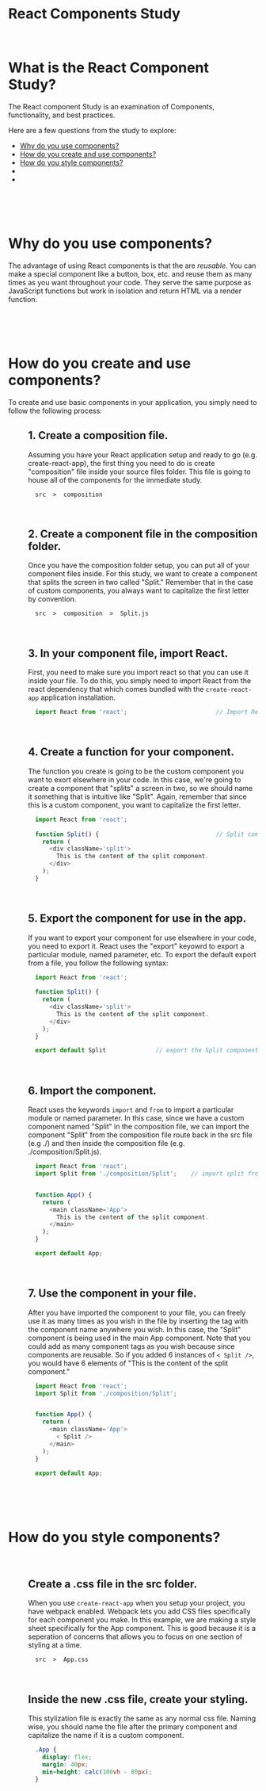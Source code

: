 # React Components Study

<br>

# What is the React Component Study?
The React component Study is an examination of Components, functionality, and best practices.

Here are a few questions from the study to explore:

* [Why do you use components?](#Why-do-you-use-components)
* [How do you create and use components?](#How-do-you-create-and-use-components)
* [How do you style components?](#How-do-you-style-components)
* [](#)
* [](#)

<br>
<br>
<br>

# Why do you use components?
The advantage of using React components is that the are *reusable*. You can make a special component like a button, box, etc. and reuse them as many times as you want throughout your code. They serve the same purpose as JavaScript functions but work in isolation and return HTML via a render function.

<dl>
<dd>

</dd>
</dl>

<br>
<br>
<br>

# How do you create and use components?
To create and use basic components in your application, you simply need to follow the following process:

<dl>
<dd>

## 1. Create a composition file.
Assuming you have your React application setup and ready to go (e.g. create-react-app), the first thing you need to do is create "composition" file inside your source files folder. This file is going to house all of the components for the immediate study.
```
  src  >  composition  
```

<br>

## 2. Create a component file in the composition folder.
Once you have the composition folder setup, you can put all of your component files inside. For this study, we want to create a component that splits the screen in two called "Split." Remember that in the case of custom components, you always want to capitalize the first letter by convention.
```
  src  >  composition  >  Split.js
```

<br>

## 3. In your component file, import React.
First, you need to make sure you import react so that you can use it inside your file. To do this, you simply need to import React from the react dependency that which comes bundled with the ```create-react-app``` application installation.
```JavaScript
  import React from 'react';                         // Import React for use inside file.
```

<br>

## 4. Create a function for your component.
The function you create is going to be the custom component you want to exort elsewhere in your code.  In this case, we're going to create a component that "splits" a screen in two, so we should name it something that is intuitive like "Split". Again, remember that since this is a custom component, you want to capitalize the first letter.
```JavaScript
  import React from 'react';
  
  function Split() {                                 // Split component.
    return (
      <div className='split'>
        This is the content of the split component.
      </div>
    );
  }
```

<br>

## 5. Export the component for use in the app.
If you want to export your component for use elsewhere in your code, you need to export it. React uses the "export" keyowrd to export a particular module, named parameter, etc. To export the default export from a file, you follow the following syntax:
```JavaScript
  import React from 'react';
  
  function Split() {
    return (
      <div className='split'>
        This is the content of the split component.
      </div>
    );
  }

  export default Split              // export the Split component elsewhere in the code.
```

<br>

## 6. Import the component.
React uses the keywords ```import``` and ```from``` to import a particular module or named parameter. In this case, since we have a custom component named "Split" in the composition file, we can import the component "Split" from the composition file route back in the src file (e.g ./) and then inside the composition file (e.g. ./composition/Split.js).
```JavaScript
  import React from 'react';
  import Split from './composition/Split';    // import split from the composition file.


  function App() {
    return (
      <main className='App'>
        This is the content of the split component.
      </main>
    );
  }

  export default App;
```

<br>

## 7. Use the component in your file.
After you have imported the component to your file, you can freely use it as many times as you wish in the file by inserting the tag with the component name anywhere you wish. In this case, the "Split" component is being used in the main App component. Note that you could add as many component tags as you wish because since components are reusable. So if you added 6 instances of ```< Split />```, you would have 6 elements of "This is the content of the split component."
```JavaScript
  import React from 'react';
  import Split from './composition/Split';    


  function App() {
    return (
      <main className='App'>
        < Split />
      </main>
    );
  }

  export default App;
```

</dd>
</dl>

<br>
<br>
<br>

# How do you style components?

<br>

<dl>
<dd>

## Create a .css file in the src folder.
When you use ```create-react-app``` when you setup your project, you have webpack enabled. Webpack lets you add CSS files specifically 
for each component you make. In this example, we are making a style sheet specifically for the App component. This is good because it 
is a seperation of concerns that allows you to focus on one section of styling at a time.
```
  src  >  App.css
```

<br>

## Inside the new .css file, create your styling.
This stylization file is exactly the same as any normal css file. Naming wise, you should name the file after the primary component and 
capitalize the name if it is a custom component.
```css
  .App {
    display: flex;
    margin: 40px;
    min-height: calc(100vh - 80px);
  }
```

<br>




</dd>
</dl>

<br>
<br>
<br>

